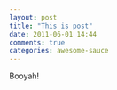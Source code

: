 ```yaml
---
layout: post
title: "This is post"
date: 2011-06-01 14:44
comments: true
categories: awesome-sauce
---
```


Booyah!

